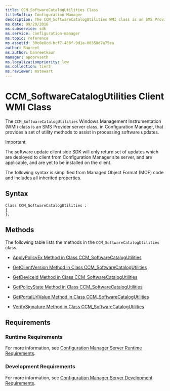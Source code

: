 ```yaml
---
title: CCM_SoftwareCatalogUtilities Class
titleSuffix: Configuration Manager
description: The CCM_SoftwareCatalogUtilities WMI class is an SMS Provider server class, in Configuration Manager, that provides a set of utility methods to assist in processing software updates.
ms.date: 09/20/2016
ms.subservice: sdk
ms.service: configuration-manager
ms.topic: reference
ms.assetid: 30c0e8cd-bcf7-456f-9d1a-00358d7a75ea
author: Banreet
ms.author: banreetkaur
manager: apoorvseth
ms.localizationpriority: low
ms.collection: tier3
ms.reviewer: mstewart
---
```

# CCM_SoftwareCatalogUtilities Client WMI Class
The `CCM_SoftwareCatalogUtilities` Windows Management Instrumentation (WMI) class is an SMS Provider server class, in Configuration Manager, that provides a set of utility methods to assist in processing software updates.

> [!IMPORTANT]
>  The software update client side SDK will only return set of updates which are deployed to client from Configuration Manager site server, and are applicable, and are yet to be installed on the client.

 The following syntax is simplified from Managed Object Format (MOF) code and includes all inherited properties.

## Syntax

```
Class CCM_SoftwareCatalogUtilities :
{
};
```

## Methods
 The following table lists the methods in the `CCM_SoftwareCatalogUtilities` class.

-   [ApplyPolicyEx Method in Class CCM_SoftwareCatalogUtilities](../../../../../develop/reference/core/clients/sdk/applypolicyex-method-in-class-ccm_softwarecatalogutilities.md)

-   [GetClientVersion Method in Class CCM_SoftwareCatalogUtilities](../../../../../develop/reference/core/clients/sdk/getclientversion-method-in-class-ccm_softwarecatalogutilities.md)

-   [GetDeviceId Method in Class CCM_SoftwareCatalogUtilities](../../../../../develop/reference/core/clients/sdk/getdeviceid-method-in-class-ccm_softwarecatalogutilities.md)

-   [GetPolicyState Method in Class CCM_SoftwareCatalogUtilities](../../../../../develop/reference/core/clients/sdk/getpolicystate-method-in-class-ccm_softwarecatalogutilities.md)

-   [GetPortalUrlValue Method in Class CCM_SoftwareCatalogUtilities](../../../../../develop/reference/core/clients/sdk/getportalurlvalue-method-in-class-ccm_softwarecatalogutilities.md)

-   [VerifySignature Method in Class CCM_SoftwareCatalogUtilities](../../../../../develop/reference/core/clients/sdk/verifysignature-method-in-class-ccm_softwarecatalogutilities.md)


## Requirements

### Runtime Requirements
 For more information, see [Configuration Manager Server Runtime Requirements](../../../../../develop/core/reqs/server-runtime-requirements.md).

### Development Requirements
 For more information, see [Configuration Manager Server Development Requirements](../../../../../develop/core/reqs/server-development-requirements.md).
